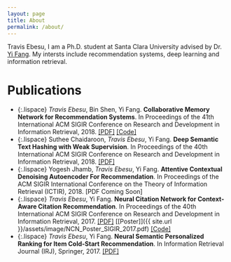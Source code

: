 ```yaml
---
layout: page
title: About
permalink: /about/
---
```


Travis Ebesu, I am a Ph.D. student at Santa Clara University advised by Dr. [Yi Fang](http://www.cse.scu.edu/~yfang/). My intersts include recommendation systems, deep learning and information retrieval.



# Publications
* {:.lispace} *Travis Ebesu*, Bin Shen, Yi Fang. **Collaborative Memory Network for Recommendation Systems**. In Proceedings of the 41th International ACM SIGIR Conference on Research and Development in Information Retrieval, 2018. [[PDF]](https://arxiv.org/pdf/1804.10862.pdf) [[Code]](https://github.com/tebesu/CollaborativeMemoryNetwork)
* {:.lispace} Suthee Chaidaroon, *Travis Ebesu*, Yi Fang. **Deep Semantic Text Hashing with Weak Supervision**. In Proceedings of the 40th International ACM SIGIR Conference on Research and Development in Information Retrieval, 2018. [[PDF]](http://www.cse.scu.edu/~yfang/Deep_Semantic_Text_Hashing_Weak_Supervision.pdf)
* {:.lispace} Yogesh Jhamb, *Travis Ebesu*, Yi Fang. **Attentive Contextual Denoising Autoencoder For Recommendation**. In Proceedings of the ACM SIGIR International Conference on the Theory of Information Retrieval (ICTIR), 2018. \[PDF Coming Soon\]
* {:.lispace} *Travis Ebesu*, Yi Fang. **Neural Citation Network for Context-Aware Citation Recommendation**. In Proceedings of the 40th International ACM SIGIR Conference on Research and Development in Information Retrieval, 2017. [[PDF]](http://www.cse.scu.edu/~yfang/NCN.pdf) [[Poster]]({{ site.url }}/assets/image/NCN_Poster_SIGIR_2017.pdf) [[Code]](https://github.com/tebesu/NeuralCitationNetwork)
* {:.lispace} *Travis Ebesu*, Yi Fang. **Neural Semantic Personalized Ranking for Item Cold-Start Recommendation**. In Information Retrieval Journal (IRJ), Springer, 2017. [[PDF]](http://www.cse.scu.edu/~yfang/NSPR.pdf)
